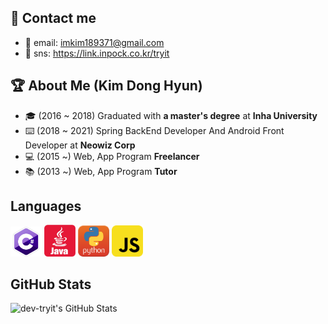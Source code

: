 ## 💌 Contact me ##
- 📧 email: imkim189371@gmail.com  
- 🚀 sns: https://link.inpock.co.kr/tryit

## 🏆 About Me (Kim Dong Hyun)

- 🎓 (2016 ~ 2018) Graduated with **a master's degree** at **Inha University**
- ⌨️ (2018 ~ 2021) Spring BackEnd Developer And Android Front Developer at **Neowiz Corp**
- 💻 (2015 ~) Web, App Program **Freelancer**
- 📚 (2013 ~) Web, App Program **Tutor**

<!--
## Open Sources
- [Github Profile Card Component](https://github.com/simsimjae/github-profile-card-component)
-->

<!--
## E-book
- [React Core Clone Tutorial (simsimReact)](https://simsimjae.gitbook.io/simsimreact)
- [Next.js Korean Documentation](https://simsimjae.gitbook.io/nextjs-korean-documentation/)
- [Design System Reference](https://simsimjae.gitbook.io/design-system-reference)
-->

<!--
## articles
React Design Pattern
- [Props Collection Pattern](https://medium.com/@simsimjae/react-design-pattern-prop-collection-pattern-efbc05aa73f7)
- [Props Getter Pattern](https://medium.com/@simsimjae/react-design-pattern-props-getter-pattern-5d3cf6f0b495)
-->

## Languages ##

<p align="left">
  <img src="https://github.com/dev-tryit/dev-tryit/blob/main/icon/csharp.png" width="50">
  <img src="https://github.com/dev-tryit/dev-tryit/blob/main/icon/java3.png" width="50">
  <img src="https://github.com/dev-tryit/dev-tryit/blob/main/icon/python2.jpg" width="50">
  <img src="https://github.com/dev-tryit/dev-tryit/blob/main/icon/javascript3.png" width="50">
</p>

## GitHub Stats ##
![dev-tryit's GitHub Stats](https://github-readme-stats.vercel.app/api?username=dev-tryit&show_icons=true&count_private=true)
